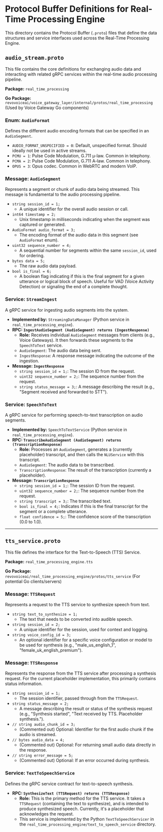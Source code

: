 # Protocol Buffer Definitions for Real-Time Processing Engine

This directory contains the Protocol Buffer (`.proto`) files that define the data structures and service interfaces used across the Real-Time Processing Engine.

## `audio_stream.proto`

This file contains the core definitions for exchanging audio data and interacting with related gRPC services within the real-time audio processing pipeline.

**Package:** `real_time_processing`

**Go Package:** `revovoiceai/voice_gateway_layer/internal/protos/real_time_processing` (Used by Voice Gateway Go components)

### Enum: `AudioFormat`

Defines the different audio encoding formats that can be specified in an `AudioSegment`.

*   `AUDIO_FORMAT_UNSPECIFIED = 0`: Default, unspecified format. Should ideally not be used in active streams.
*   `PCMU = 1`: Pulse Code Modulation, G.711 µ-law. Common in telephony.
*   `PCMA = 2`: Pulse Code Modulation, G.711 A-law. Common in telephony.
*   `OPUS = 3`: Opus codec. Common in WebRTC and modern VoIP.

### Message: `AudioSegment`

Represents a segment or chunk of audio data being streamed. This message is fundamental to the audio processing pipeline.

*   `string session_id = 1;`
    *   A unique identifier for the overall audio session or call.
*   `int64 timestamp = 2;`
    *   Unix timestamp in milliseconds indicating when the segment was captured or generated.
*   `AudioFormat audio_format = 3;`
    *   The encoding format of the audio data in this segment (see `AudioFormat` enum).
*   `uint32 sequence_number = 4;`
    *   A sequential number for segments within the same `session_id`, used for ordering.
*   `bytes data = 5;`
    *   The raw audio data payload.
*   `bool is_final = 6;`
    *   A boolean flag indicating if this is the final segment for a given utterance or logical block of speech. Useful for VAD (Voice Activity Detection) or signaling the end of a complete thought.

### Service: `StreamIngest`

A gRPC service for ingesting audio segments into the system.
*   **Implemented by:** `StreamingDataManager` (Python service in `real_time_processing_engine`).
*   **RPC: `IngestAudioSegment (AudioSegment) returns (IngestResponse)`**
    *   **Role:** Receives individual `AudioSegment` messages from clients (e.g., Voice Gateways). It then forwards these segments to the `SpeechToText` service.
    *   `AudioSegment`: The audio data being sent.
    *   `IngestResponse`: A response message indicating the outcome of the ingestion.
*   **Message: `IngestResponse`**
    *   `string session_id = 1;`: The session ID from the request.
    *   `uint32 sequence_number = 2;`: The sequence number from the request.
    *   `string status_message = 3;`: A message describing the result (e.g., "Segment received and forwarded to STT").

### Service: `SpeechToText`

A gRPC service for performing speech-to-text transcription on audio segments.
*   **Implemented by:** `SpeechToTextService` (Python service in `real_time_processing_engine`).
*   **RPC: `TranscribeAudioSegment (AudioSegment) returns (TranscriptionResponse)`**
    *   **Role:** Processes an `AudioSegment`, generates a (currently placeholder) transcript, and then calls the `NLUService` with this transcript.
    *   `AudioSegment`: The audio data to be transcribed.
    *   `TranscriptionResponse`: The result of the transcription (currently a placeholder).
*   **Message: `TranscriptionResponse`**
    *   `string session_id = 1;`: The session ID from the request.
    *   `uint32 sequence_number = 2;`: The sequence number from the request.
    *   `string transcript = 3;`: The transcribed text.
    *   `bool is_final = 4;`: Indicates if this is the final transcript for the segment or a complete utterance.
    *   `float confidence = 5;`: The confidence score of the transcription (0.0 to 1.0).

---

## `tts_service.proto`

This file defines the interface for the Text-to-Speech (TTS) Service.

**Package:** `real_time_processing_engine.tts`

**Go Package:** `revovoiceai/real_time_processing_engine/protos/tts_service` (For potential Go clients/servers)

### Message: `TTSRequest`

Represents a request to the TTS service to synthesize speech from text.

*   `string text_to_synthesize = 1;`
    *   The text that needs to be converted into audible speech.
*   `string session_id = 2;`
    *   A unique identifier for the session, used for context and logging.
*   `string voice_config_id = 3;`
    *   An optional identifier for a specific voice configuration or model to be used for synthesis (e.g., "male_us_english_1", "female_uk_english_premium").

### Message: `TTSResponse`

Represents the response from the TTS service after processing a synthesis request. For the current placeholder implementation, this primarily contains status information.

*   `string session_id = 1;`
    *   The session identifier, passed through from the `TTSRequest`.
*   `string status_message = 2;`
    *   A message describing the result or status of the synthesis request (e.g., "Synthesis started", "Text received by TTS. Placeholder synthesis.").
*   `// string audio_chunk_id = 3;`
    *   (Commented out) Optional: Identifier for the first audio chunk if the audio is streamed.
*   `// bytes audio_data = 4;`
    *   (Commented out) Optional: For returning small audio data directly in the response.
*   `// string error_message = 5;`
    *   (Commented out) Optional: If an error occurred during synthesis.

### Service: `TextToSpeechService`

Defines the gRPC service contract for text-to-speech synthesis.

*   **RPC: `SynthesizeText (TTSRequest) returns (TTSResponse)`**
    *   **Role:** This is the primary method for the TTS service. It takes a `TTSRequest` (containing the text to synthesize), and is intended to produce synthesized speech. Currently, it's a placeholder that acknowledges the request.
    *   This service is implemented by the Python `TextToSpeechServicer` in the `real_time_processing_engine/text_to_speech_service` directory.

